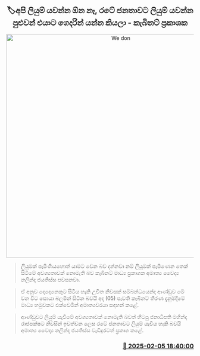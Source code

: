 <p align='center'><b><h2 align='center' title='We don't need to send letters, the people of the country can send letters asking him to leave home - Cabinet Spokesperson'>🏷අපි ලියුම් යවන්න ඕන නෑ, රටේ ජනතාවට ලියුම් යවන්න පුළුවන් එයාට ගෙදරින් යන්න කියලා - කැබිනට් ප්‍රකාශක</h2></b></p>
<p align='center'><img src='https://helakuru.sgp1.cdn.digitaloceanspaces.com/esana/images/lib/nalinda-jayathissa-cabinet-2024.jpg' width='600' alt='We don't need to send letters, the people of the country can send letters asking him to leave home - Cabinet Spokesperson'></p>

> ලියුමක් පැමිණියහොත් යාමට වෙන බව දන්නවා නම් ලියුමක් පැමිණෙන තෙක් සිටීමේ අවශ්‍යතාවක් නොමැති බව කැබිනට් මාධ්‍ය ප්‍රකාශක අමාත්‍ය වෛද්‍ය නලින්ද ජයතිස්ස පවසනවා.

> ඒ අනුව දෙදෙනෙකුට සිටිය හැකි උචිත නිවසක් සම්බන්ධයෙන්ද ආණ්ඩුව මේ වන විට සොයා බලමින් සිටින බවයි අද (05) පැවති කැබිනට් තීරණ දැනුම්දීමේ මාධ්‍ය හමුවකට එක්වෙමින් අමාත්‍යවරයා සඳහන් කළේ.

> ආණ්ඩුව​ට ලියුම් යැවීමේ අවශ්‍යතාවක් නොමැති බවත් හිටපු ජනාධිපති මහින්ද රාජපක්ෂට නිවසින් ඉවත්වන ලෙස රටේ ජනතාවට ලියුම් යැවිය හැකි බවයි අමාත්‍ය වෛද්‍ය නලින්ද ජයතිස්ස වැඩිදුරටත් ප්‍රකාශ කළේ. 



<h3 align='right'><a href='https://www.helakuru.lk/esana/p/107201/'>📅 2025-02-05 18:40:00</a></h3>
